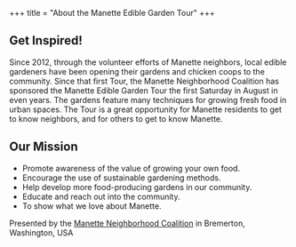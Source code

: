 +++
title = "About the Manette Edible Garden Tour"
+++

## Get Inspired!

Since 2012, through the volunteer efforts of Manette neighbors, local edible
gardeners have been opening their gardens and chicken coops to the community.
Since that first Tour, the Manette Neighborhood Coalition has sponsored the
Manette Edible Garden Tour the first Saturday in August in even years. The gardens
feature many techniques for growing fresh food in urban spaces. The Tour is a great
opportunity for Manette residents to get to know neighbors, and for others to get to
know Manette. 

## Our Mission

* Promote awareness of the value of growing your own food.
* Encourage the use of sustainable gardening methods.
* Help develop more food-producing gardens in our community.
* Educate and reach out into the community.
* To show what we love about Manette.

Presented by the <a href="http://manetteneighborhoodcoalition.org">Manette Neighborhood Coalition</a>
in Bremerton, Washington, USA

<a href="http://manetteneighborhoodcoalition.org"><img src="../img/MNCLogo.jpg" alt="" class="img-responsive"></a>